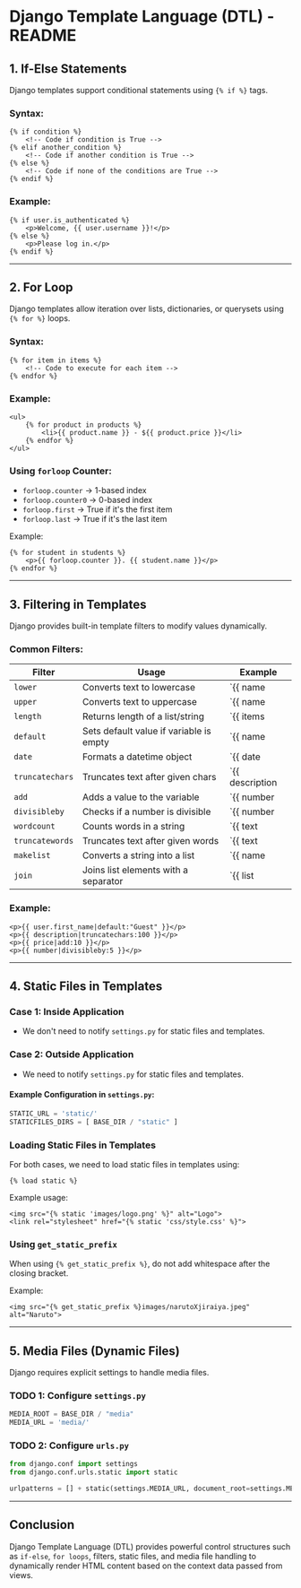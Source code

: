 # Django Template Language (DTL) - README

## 1. If-Else Statements
Django templates support conditional statements using `{% if %}` tags.

### Syntax:
```django
{% if condition %}
    <!-- Code if condition is True -->
{% elif another_condition %}
    <!-- Code if another condition is True -->
{% else %}
    <!-- Code if none of the conditions are True -->
{% endif %}
```

### Example:
```django
{% if user.is_authenticated %}
    <p>Welcome, {{ user.username }}!</p>
{% else %}
    <p>Please log in.</p>
{% endif %}
```

---

## 2. For Loop
Django templates allow iteration over lists, dictionaries, or querysets using `{% for %}` loops.

### Syntax:
```django
{% for item in items %}
    <!-- Code to execute for each item -->
{% endfor %}
```

### Example:
```django
<ul>
    {% for product in products %}
        <li>{{ product.name }} - ${{ product.price }}</li>
    {% endfor %}
</ul>
```

### Using `forloop` Counter:
- `forloop.counter` → 1-based index
- `forloop.counter0` → 0-based index
- `forloop.first` → True if it's the first item
- `forloop.last` → True if it's the last item

Example:
```django
{% for student in students %}
    <p>{{ forloop.counter }}. {{ student.name }}</p>
{% endfor %}
```

---

## 3. Filtering in Templates
Django provides built-in template filters to modify values dynamically.

### Common Filters:

| Filter | Usage | Example |
|--------|-------|---------|
| `lower` | Converts text to lowercase | `{{ name|lower }}` |
| `upper` | Converts text to uppercase | `{{ name|upper }}` |
| `length` | Returns length of a list/string | `{{ items|length }}` |
| `default` | Sets default value if variable is empty | `{{ name|default:'Guest' }}` |
| `date` | Formats a datetime object | `{{ date|date:'Y-m-d' }}` |
| `truncatechars` | Truncates text after given chars | `{{ description|truncatechars:50 }}` |
| `add` | Adds a value to the variable | `{{ number|add:5 }}` |
| `divisibleby` | Checks if a number is divisible | `{{ number|divisibleby:3 }}` |
| `wordcount` | Counts words in a string | `{{ text|wordcount }}` |
| `truncatewords` | Truncates text after given words | `{{ text|truncatewords:10 }}` |
| `makelist` | Converts a string into a list | `{{ name|makelist }}` |
| `join` | Joins list elements with a separator | `{{ list|join:', ' }}` |

### Example:
```django
<p>{{ user.first_name|default:"Guest" }}</p>
<p>{{ description|truncatechars:100 }}</p>
<p>{{ price|add:10 }}</p>
<p>{{ number|divisibleby:5 }}</p>
```

---

## 4. Static Files in Templates

### Case 1: Inside Application
- We don't need to notify `settings.py` for static files and templates.

### Case 2: Outside Application
- We need to notify `settings.py` for static files and templates.

#### Example Configuration in `settings.py`:
```python
STATIC_URL = 'static/'
STATICFILES_DIRS = [ BASE_DIR / "static" ]
```

### Loading Static Files in Templates
For both cases, we need to load static files in templates using:
```django
{% load static %}
```

Example usage:
```django
<img src="{% static 'images/logo.png' %}" alt="Logo">
<link rel="stylesheet" href="{% static 'css/style.css' %}">
```

### Using `get_static_prefix`
When using `{% get_static_prefix %}`, do not add whitespace after the closing bracket.

Example:
```django
<img src="{% get_static_prefix %}images/narutoXjiraiya.jpeg" alt="Naruto">
```

---

## 5. Media Files (Dynamic Files)
Django requires explicit settings to handle media files.

### TODO 1: Configure `settings.py`
```python
MEDIA_ROOT = BASE_DIR / "media"
MEDIA_URL = 'media/'
```

### TODO 2: Configure `urls.py`
```python
from django.conf import settings
from django.conf.urls.static import static

urlpatterns = [] + static(settings.MEDIA_URL, document_root=settings.MEDIA_ROOT)
```

---

## Conclusion
Django Template Language (DTL) provides powerful control structures such as `if-else`, `for loops`, filters, static files, and media file handling to dynamically render HTML content based on the context data passed from views.

